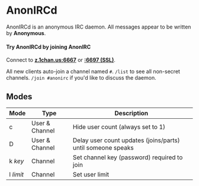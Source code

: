 # AnonIRCd

AnonIRCd is an anonymous IRC daemon.  All messages appear to be written by **Anonymous**.

#### Try AnonIRCd by joining AnonIRC

Connect to [**z.1chan.us:6667**](irc://z.1chan.us:6667) or [**:6697 (SSL)**](ircs://z.1chan.us:6697).

All new clients auto-join a channel named `#`.  `/list` to see all non-secret channels.  `/join #anonirc` if you'd like to discuss the daemon.

## Modes

Mode | Type | Description
--- | --- | ---
c | User & Channel | Hide user count (always set to 1)
D | User & Channel | Delay user count updates (joins/parts) until someone speaks
k *key* | Channel | Set channel key (password) required to join
l *limit* | Channel | Set user limit
